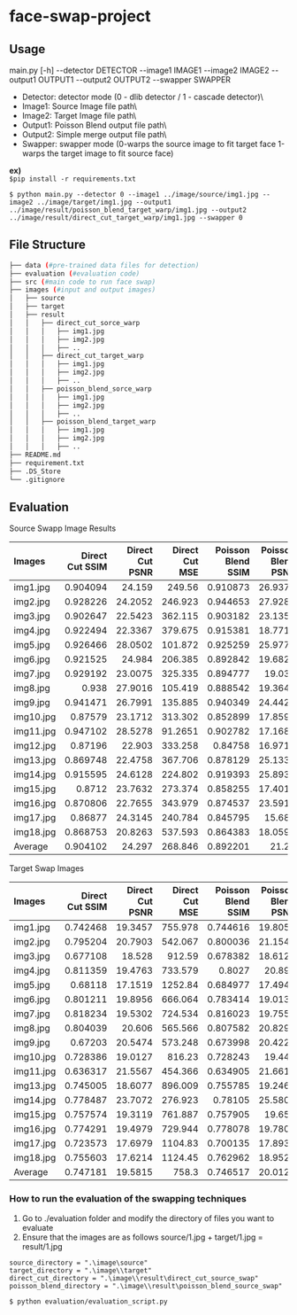 # face-swap-project

## Usage<br />
main.py [-h] --detector DETECTOR --image1 IMAGE1 --image2 IMAGE2 --output1 OUTPUT1 --output2 OUTPUT2 --swapper SWAPPER

- Detector: detector mode (0 - dlib detector / 1 - cascade detector)\
- Image1: Source Image file path\
- Image2: Target Image file path\
- Output1: Poisson Blend output file path\
- Output2: Simple merge output file path\
- Swapper: swapper mode (0-warps the source image to fit target face 1-warps the target image to fit source face)


**ex)** <br />
`$pip install -r requirements.txt`

```$ python main.py --detector 0 --image1 ../image/source/img1.jpg --image2 ../image/target/img1.jpg --output1 ../image/result/poisson_blend_target_warp/img1.jpg --output2 ../image/result/direct_cut_target_warp/img1.jpg --swapper 0```

## File Structure <br />
```bash
├── data (#pre-trained data files for detection)
├── evaluation (#evaluation code)
├── src (#main code to run face swap)
├── images (#input and output images)
│   ├── source
│   ├── target
│   ├── result
│   │   ├── direct_cut_sorce_warp
│   │   │   ├── img1.jpg
│   │   │   ├── img2.jpg
│   │   │   ├── ..
│   │   ├── direct_cut_target_warp
│   │   │   ├── img1.jpg
│   │   │   ├── img2.jpg
│   │   │   ├── ..
│   │   ├── poisson_blend_sorce_warp
│   │   │   ├── img1.jpg
│   │   │   ├── img2.jpg
│   │   │   ├── ..
│   │   ├── poisson_blend_target_warp
│   │   │   ├── img1.jpg
│   │   │   ├── img2.jpg
│   │   │   ├── ..
├── README.md
├── requirement.txt
├── .DS_Store
└── .gitignore
```


## Evaluation

Source Swapp Image Results

| Images    |   Direct Cut SSIM |   Direct Cut PSNR |   Direct Cut MSE |   Poisson Blend SSIM |   Poisson Blend PSNR |   Poisson Blend MSE |
|:----------|------------------:|------------------:|-----------------:|---------------------:|---------------------:|--------------------:|
| img1.jpg  |          0.904094 |           24.159  |         249.56   |             0.910873 |              26.9375 |             131.622 |
| img2.jpg  |          0.928226 |           24.2052 |         246.923  |             0.944653 |              27.9288 |             104.762 |
| img3.jpg  |          0.902647 |           22.5423 |         362.115  |             0.903182 |              23.1357 |             315.874 |
| img4.jpg  |          0.922494 |           22.3367 |         379.675  |             0.915381 |              18.7713 |             862.887 |
| img5.jpg  |          0.926466 |           28.0502 |         101.872  |             0.925259 |              25.9772 |             164.194 |
| img6.jpg  |          0.921525 |           24.984  |         206.385  |             0.892842 |              19.6824 |             699.58  |
| img7.jpg  |          0.929192 |           23.0075 |         325.335  |             0.894777 |              19.035  |             812.044 |
| img8.jpg  |          0.938    |           27.9016 |         105.419  |             0.888542 |              19.3643 |             752.745 |
| img9.jpg  |          0.941471 |           26.7991 |         135.885  |             0.940349 |              24.4424 |             233.796 |
| img10.jpg |          0.87579  |           23.1712 |         313.302  |             0.852899 |              17.8595 |            1064.47  |
| img11.jpg |          0.947102 |           28.5278 |          91.2651 |             0.902782 |              17.1688 |            1247.97  |
| img12.jpg |          0.87196  |           22.903  |         333.258  |             0.84758  |              16.9716 |            1305.92  |
| img13.jpg |          0.869748 |           22.4758 |         367.706  |             0.878129 |              25.1339 |             199.382 |
| img14.jpg |          0.915595 |           24.6128 |         224.802  |             0.919393 |              25.8939 |             167.374 |
| img15.jpg |          0.8712   |           23.7632 |         273.374  |             0.858255 |              17.4012 |            1182.92  |
| img16.jpg |          0.870806 |           22.7655 |         343.979  |             0.874537 |              23.5916 |             284.394 |
| img17.jpg |          0.86877  |           24.3145 |         240.784  |             0.845795 |              15.686  |            1755.83  |
| img18.jpg |          0.868753 |           20.8263 |         537.593  |             0.864383 |              18.0596 |            1016.52  |
| Average   |          0.904102 |           24.297  |         268.846  |             0.892201 |              21.28   |             683.46  |

Target Swap Images

| Images    |   Direct Cut SSIM |   Direct Cut PSNR |   Direct Cut MSE |   Poisson Blend SSIM |   Poisson Blend PSNR |   Poisson Blend MSE |
|:----------|------------------:|------------------:|-----------------:|---------------------:|---------------------:|--------------------:|
| img1.jpg  |          0.742468 |           19.3457 |          755.978 |             0.744616 |              19.8052 |             680.085 |
| img2.jpg  |          0.795204 |           20.7903 |          542.067 |             0.800036 |              21.1549 |             498.417 |
| img3.jpg  |          0.677108 |           18.528  |          912.59  |             0.678382 |              18.6128 |             894.943 |
| img4.jpg  |          0.811359 |           19.4763 |          733.579 |             0.8027   |              20.899  |             528.667 |
| img5.jpg  |          0.68118  |           17.1519 |         1252.84  |             0.684977 |              17.4948 |            1157.71  |
| img6.jpg  |          0.801211 |           19.8956 |          666.064 |             0.783414 |              19.0137 |             816.033 |
| img7.jpg  |          0.818234 |           19.5302 |          724.534 |             0.816023 |              19.7555 |             687.911 |
| img8.jpg  |          0.804039 |           20.606  |          565.566 |             0.807582 |              20.8299 |             537.142 |
| img9.jpg  |          0.67203  |           20.5474 |          573.248 |             0.673998 |              20.4229 |             589.917 |
| img10.jpg |          0.728386 |           19.0127 |          816.23  |             0.728243 |              19.445  |             738.884 |
| img11.jpg |          0.636317 |           21.5567 |          454.366 |             0.634905 |              21.6619 |             443.501 |
| img13.jpg |          0.745005 |           18.6077 |          896.009 |             0.755785 |              19.2468 |             773.386 |
| img14.jpg |          0.778487 |           23.7072 |          276.923 |             0.78105  |              25.5802 |             179.913 |
| img15.jpg |          0.757574 |           19.3119 |          761.887 |             0.757905 |              19.658  |             703.521 |
| img16.jpg |          0.774291 |           19.4979 |          729.944 |             0.778078 |              19.7805 |             683.957 |
| img17.jpg |          0.723573 |           17.6979 |         1104.83  |             0.700135 |              17.8935 |            1056.16  |
| img18.jpg |          0.755603 |           17.6214 |         1124.45  |             0.762962 |              18.9528 |             827.568 |
| Average   |          0.747181 |           19.5815 |          758.3   |             0.746517 |              20.0122 |             693.983 |




### How to run the evaluation of the swapping techniques
1. Go to ./evaluation folder and modify the directory of files you want to evaluate
2. Ensure that the images are as follows source/1.jpg + target/1.jpg = result/1.jpg 
```
source_directory = ".\image\source"
target_directory = ".\image\\target"
direct_cut_directory = ".\image\\result\direct_cut_source_swap"
poisson_blend_directory = ".\image\\result\poisson_blend_source_swap"
```

`$ python evaluation/evaluation_script.py`